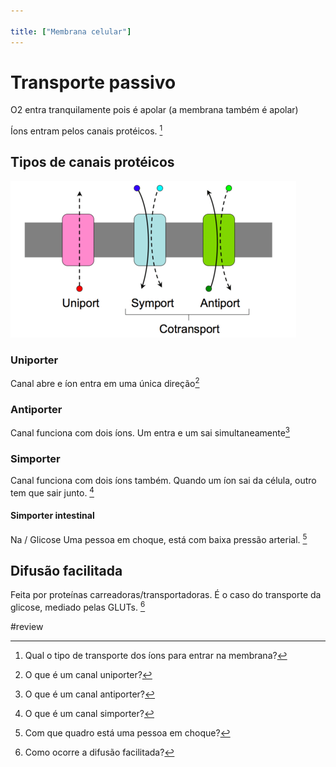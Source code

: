 ```yaml
---

title: ["Membrana celular"]
---
```

# Transporte passivo
O2 entra tranquilamente pois é apolar (a membrana também é apolar)

Íons entram pelos canais protéicos. [^411152]

[^411152]: Qual o tipo de transporte dos íons para entrar na membrana?

## Tipos de canais protéicos
![Pasted image 20210331184824.png](Pasted%20image%2020210331184824.png)
### Uniporter
Canal abre e íon entra em uma única direção[^401697]

[^401697]: O que é um canal uniporter?


### Antiporter
Canal funciona com dois íons. Um entra e um sai simultaneamente[^206883]

[^206883]: O que é um canal antiporter?


### Simporter
Canal funciona com dois íons também. Quando um íon sai da célula, outro tem que sair junto. [^453158]

[^453158]: O que é um canal simporter?


#### Simporter intestinal
Na / Glicose
Uma pessoa em choque, está com baixa pressão arterial. [^836432]

[^836432]: Com que quadro está uma pessoa em choque?


## Difusão facilitada
Feita por proteínas carreadoras/transportadoras. É o caso do transporte da glicose, mediado pelas GLUTs. [^243154]

[^243154]: Como ocorre a difusão facilitada?


#review 
